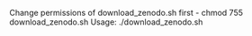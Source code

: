 Change permissions of download_zenodo.sh first - chmod 755 download_zenodo.sh
Usage: ./download_zenodo.sh <data file> <output folder>
